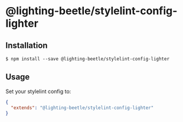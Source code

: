 # @lighting-beetle/stylelint-config-lighter

## Installation

```console
$ npm install --save @lighting-beetle/stylelint-config-lighter
```

## Usage

Set your stylelint config to:

```json
{
  "extends": "@lighting-beetle/stylelint-config-lighter"
}
